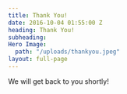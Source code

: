 ```yaml
---
title: Thank You!
date: 2016-10-04 01:55:00 Z
heading: Thank You!
subheading: 
Hero Image:
  path: "/uploads/thankyou.jpeg"
layout: full-page
---
```


We will get back to you shortly!
